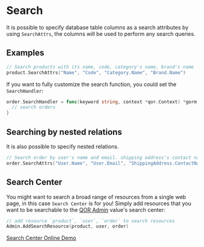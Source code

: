 # Search

It is possible to specify database table columns as a search attributes by using `SearchAttrs`, the columns will be used to perform any search queries.

## Examples

```go
// Search products with its name, code, category's name, brand's name
product.SearchAttrs("Name", "Code", "Category.Name", "Brand.Name")
```

If you want to fully customize the search function, you could set the `SearchHandler`:

```go
order.SearchHandler = func(keyword string, context *qor.Context) *gorm.DB {
  // search orders
}
```

## Searching by nested relations

It is also possible to specify nested relations.

```go
// Search order by user's name and email. shipping address's contact name, addresses.
order.SearchAttrs("User.Name", "User.Email", "ShippingAddress.ContactName", "ShippingAddress.Address1", "ShippingAddress.Address2")
```

## Search Center

You might want to search a broad range of resources from a single web page, in this case `Search Center` is for you!  Simply add resources that you want to be searchable to the [QOR Admin](../chapter2/setup.md) value's search center:

```go
// add resource `product`, `user`, `order` to search resources
Admin.AddSearchResource(product, user, order)
```

[Search Center Online Demo](http://demo.getqor.com/admin/!search)

